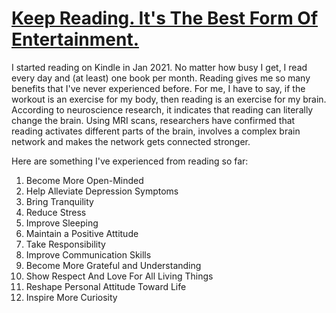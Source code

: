 # [Keep Reading. It's The Best Form Of Entertainment.](https://github.com/xlpiao/reading/blob/master/books.csv)

I started reading on Kindle in Jan 2021. No matter how busy I get, I read every day and (at least) one book per month. Reading gives me so many benefits that I've never experienced before. For me, I have to say, if the workout is an exercise for my body, then reading is an exercise for my brain. According to neuroscience research, it indicates that reading can literally change the brain. Using MRI scans, researchers have confirmed that reading activates different parts of the brain, involves a complex brain network and makes the network gets connected stronger.

Here are something I've experienced from reading so far:

1. Become More Open-Minded 
2. Help Alleviate Depression Symptoms
3. Bring Tranquility
4. Reduce Stress
5. Improve Sleeping
6. Maintain a Positive Attitude
7. Take Responsibility
8. Improve Communication Skills
9. Become More Grateful and Understanding
10. Show Respect And Love For All Living Things
11. Reshape Personal Attitude Toward Life
12. Inspire More Curiosity
